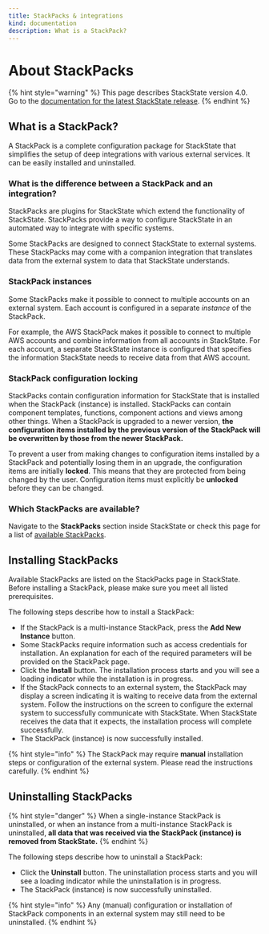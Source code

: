 ```yaml
---
title: StackPacks & integrations
kind: documentation
description: What is a StackPack?
---
```


# About StackPacks

{% hint style="warning" %}
This page describes StackState version 4.0.<br />Go to the [documentation for the latest StackState release](https://docs.stackstate.com/).
{% endhint %}

## What is a StackPack?

A StackPack is a complete configuration package for StackState that simplifies the setup of deep integrations with various external services. It can be easily installed and uninstalled.

### What is the difference between a StackPack and an integration?

StackPacks are plugins for StackState which extend the functionality of StackState. StackPacks provide a way to configure StackState in an automated way to integrate with specific systems.

Some StackPacks are designed to connect StackState to external systems. These StackPacks may come with a companion integration that translates data from the external system to data that StackState understands.

### StackPack instances

Some StackPacks make it possible to connect to multiple accounts on an external system. Each account is configured in a separate _instance_ of the StackPack.

For example, the AWS StackPack makes it possible to connect to multiple AWS accounts and combine information from all accounts in StackState. For each account, a separate StackState instance is configured that specifies the information StackState needs to receive data from that AWS account.

### StackPack configuration locking

StackPacks contain configuration information for StackState that is installed when the StackPack \(instance\) is installed. StackPacks can contain component templates, functions, component actions and views among other things. When a StackPack is upgraded to a newer version, **the configuration items installed by the previous version of the StackPack will be overwritten by those from the newer StackPack.**

To prevent a user from making changes to configuration items installed by a StackPack and potentially losing them in an upgrade, the configuration items are initially **locked**. This means that they are protected from being changed by the user. Configuration items must explicitly be **unlocked** before they can be changed.

### Which StackPacks are available?

Navigate to the **StackPacks** section inside StackState or check this page for a list of [available StackPacks](available_stackpacks/).

## Installing StackPacks

Available StackPacks are listed on the StackPacks page in StackState. Before installing a StackPack, please make sure you meet all listed prerequisites.

The following steps describe how to install a StackPack:

* If the StackPack is a multi-instance StackPack, press the **Add New Instance** button.
* Some StackPacks require information such as access credentials for installation. An explanation for each of the required parameters will be provided on the StackPack page.
* Click the **Install** button. The installation process starts and you will see a loading indicator while the installation is in progress.
* If the StackPack connects to an external system, the StackPack may display a screen indicating it is waiting to receive data from the external system. Follow the instructions on the screen to configure the external system to successfully communicate with StackState. When StackState receives the data that it expects, the installation process will complete successfully.
* The StackPack \(instance\) is now successfully installed.

{% hint style="info" %}
The StackPack may require **manual** installation steps or configuration of the external system. Please read the instructions carefully.
{% endhint %}

## Uninstalling StackPacks

{% hint style="danger" %}
When a single-instance StackPack is uninstalled, or when an instance from a multi-instance StackPack is uninstalled, **all data that was received via the StackPack \(instance\) is removed from StackState.**
{% endhint %}

The following steps describe how to uninstall a StackPack:

* Click the **Uninstall** button. The uninstallation process starts and you will see a loading indicator while the uninstallation is in progress.
* The StackPack \(instance\) is now successfully uninstalled.

{% hint style="info" %}
Any \(manual\) configuration or installation of StackPack components in an external system may still need to be uninstalled.
{% endhint %}

